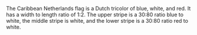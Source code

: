 The Caribbean Netherlands flag is a Dutch tricolor of blue, white, and red. It has a width to length ratio of 1:2. The upper stripe is a 30:80 ratio blue to white, the middle stripe is white, and the lower stripe is a 30:80 ratio red to white.
